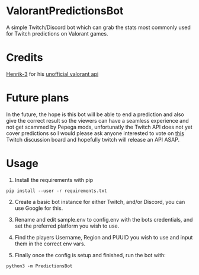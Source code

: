 # ValorantPredictionsBot
A simple Twitch/Discord bot which can grab the stats most commonly used for Twitch predictions on Valorant games.

# Credits
[Henrik-3](https://github.com/Henrik-3) for his [unofficial valorant api](https://github.com/Henrik-3/unofficial-valorant-api)

# Future plans
In the future, the hope is this bot will be able to end a prediction and also give the correct result so the viewers can have a seamless experience and not get scammed by Pepega mods, unfortunatly the Twitch API does not yet cover predictions so I would please ask anyone interested to vote on [this](https://twitch.uservoice.com/forums/310213-developers/suggestions/41966401-api-support-for-predictions) Twitch discussion board and hopefully twitch will release an API ASAP.

# Usage

1. Install the requirements with pip
```
pip install --user -r requirements.txt
```

2. Create a basic bot instance for either Twitch, and/or Discord, you can use Google for this.

3. Rename and edit sample.env to config.env with the bots credentials, and set the preferred platform you wish to use.

4. Find the players Username, Region and PUUID you wish to use and input them in the correct env vars.

5. Finally once the config is setup and finished, run the bot with:

```
python3 -m PredictionsBot
```